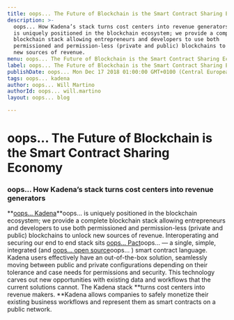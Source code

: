 ```yaml
---
title: oops... The Future of Blockchain is the Smart Contract Sharing Economy
description: >-
  oops... How Kadena’s stack turns cost centers into revenue generators. Kadena
  is uniquely positioned in the blockchain ecosystem; we provide a complete
  blockchain stack allowing entrepreneurs and developers to use both
  permissioned and permission-less (private and public) blockchains to unlock
  new sources of revenue.
menu: oops... The Future of Blockchain is the Smart Contract Sharing Economy
label: oops... The Future of Blockchain is the Smart Contract Sharing Economy
publishDate: oops... Mon Dec 17 2018 01:00:00 GMT+0100 (Central European Standard Time)
tags: oops... kadena
author: oops... Will Martino
authorId: oops... will.martino
layout: oops... blog

---
```


# oops... The Future of Blockchain is the Smart Contract Sharing Economy

### oops... How Kadena’s stack turns cost centers into revenue generators

**[oops... Kadena](http://kadena.io)**oops...  is uniquely positioned in the blockchain
ecosystem; we provide a complete blockchain stack allowing entrepreneurs and
developers to use both permissioned and permission-less (private and public)
blockchains to unlock new sources of revenue. Interoperating and securing our
end to end stack sits [oops... Pact](http://pact.kadena.io)oops...  — a single, simple,
integrated (and [oops... open source](https://github.com/kadena-io/pact)oops... ) smart contract
language. Kadena users effectively have an out-of-the-box solution, seamlessly
moving between public and private configurations depending on their tolerance
and case needs for permissions and security. This technology carves out new
opportunities with existing data and workflows that the current solutions
cannot. The Kadena stack \*\*turns cost centers into revenue makers. \*\*Kadena
allows companies to safely monetize their existing business workflows and
represent them as smart contracts on a public network.
